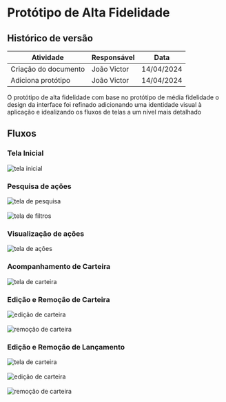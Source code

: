 # Protótipo de Alta Fidelidade

## Histórico de versão

| Atividade                          | Responsável   | Data       |
|------------------------------------|---------------|------------|
| Criação do documento | João Victor | 14/04/2024 |
| Adiciona protótipo | João Victor | 14/04/2024 |

O protótipo de alta fidelidade com base no protótipo de média fidelidade o design da interface foi refinado adicionando uma identidade visual à aplicação e idealizando os fluxos de telas a um nível mais detalhado

## Fluxos

### Tela Inicial
<img src="assets/alta_fidelidade10.png" alt="tela inicial"/>


### Pesquisa de ações
<img src="assets/alta_fidelidade2.png" alt="tela de pesquisa"/>

<br/>
<br/>

<img src="assets/alta_fidelidade4.png" alt="tela de filtros"/>


### Visualização de ações
<img src="assets/alta_fidelidade1.png" alt="tela de ações"/>


### Acompanhamento de Carteira
<img src="assets/alta_fidelidade3.png" alt="tela de carteira"/>


### Edição e Remoção de Carteira
<img src="assets/alta_fidelidade5.png" alt="edição de carteira"/>

<br/>
<br/>

<img src="assets/alta_fidelidade6.png" alt="remoção de carteira"/>


### Edição e Remoção de Lançamento
<img src="assets/alta_fidelidade7.png" alt="tela de carteira"/>

<br/>
<br/>

<img src="assets/alta_fidelidade8.png" alt="edição de carteira"/>

<br/>
<br/>

<img src="assets/alta_fidelidade9.png" alt="remoção de carteira"/>
